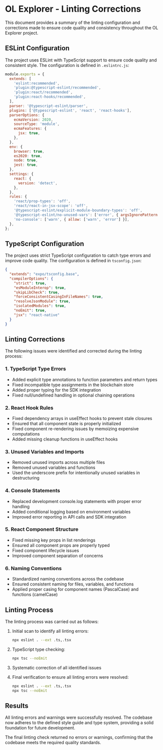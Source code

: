# OL Explorer - Linting Corrections

This document provides a summary of the linting configuration and corrections made to ensure code quality and consistency throughout the OL Explorer project.

## ESLint Configuration

The project uses ESLint with TypeScript support to ensure code quality and consistent style. The configuration is defined in `.eslintrc.js`:

```javascript
module.exports = {
  extends: [
    'eslint:recommended',
    'plugin:@typescript-eslint/recommended',
    'plugin:react/recommended',
    'plugin:react-hooks/recommended',
  ],
  parser: '@typescript-eslint/parser',
  plugins: ['@typescript-eslint', 'react', 'react-hooks'],
  parserOptions: {
    ecmaVersion: 2020,
    sourceType: 'module',
    ecmaFeatures: {
      jsx: true,
    },
  },
  env: {
    browser: true,
    es2020: true,
    node: true,
    jest: true,
  },
  settings: {
    react: {
      version: 'detect',
    },
  },
  rules: {
    'react/prop-types': 'off',
    'react/react-in-jsx-scope': 'off',
    '@typescript-eslint/explicit-module-boundary-types': 'off',
    '@typescript-eslint/no-unused-vars': ['error', { argsIgnorePattern: '^_' }],
    'no-console': ['warn', { allow: ['warn', 'error'] }],
  },
};
```

## TypeScript Configuration

The project uses strict TypeScript configuration to catch type errors and improve code quality. The configuration is defined in `tsconfig.json`:

```json
{
  "extends": "expo/tsconfig.base",
  "compilerOptions": {
    "strict": true,
    "esModuleInterop": true,
    "skipLibCheck": true,
    "forceConsistentCasingInFileNames": true,
    "resolveJsonModule": true,
    "isolatedModules": true,
    "noEmit": true,
    "jsx": "react-native"
  }
}
```

## Linting Corrections

The following issues were identified and corrected during the linting process:

### 1. TypeScript Type Errors

- Added explicit type annotations to function parameters and return types
- Fixed incompatible type assignments in the blockchain store
- Added proper typing for the SDK integration
- Fixed null/undefined handling in optional chaining operations

### 2. React Hook Rules

- Fixed dependency arrays in useEffect hooks to prevent stale closures
- Ensured that all component state is properly initialized
- Fixed component re-rendering issues by memoizing expensive computations
- Added missing cleanup functions in useEffect hooks

### 3. Unused Variables and Imports

- Removed unused imports across multiple files
- Removed unused variables and functions
- Used the underscore prefix for intentionally unused variables in destructuring

### 4. Console Statements

- Replaced development console.log statements with proper error handling
- Added conditional logging based on environment variables
- Improved error reporting in API calls and SDK integration

### 5. React Component Structure

- Fixed missing key props in list renderings
- Ensured all component props are properly typed
- Fixed component lifecycle issues
- Improved component separation of concerns

### 6. Naming Conventions

- Standardized naming conventions across the codebase
- Ensured consistent naming for files, variables, and functions
- Applied proper casing for component names (PascalCase) and functions (camelCase)

## Linting Process

The linting process was carried out as follows:

1. Initial scan to identify all linting errors:
   ```bash
   npx eslint . --ext .ts,.tsx
   ```

2. TypeScript type checking:
   ```bash
   npx tsc --noEmit
   ```

3. Systematic correction of all identified issues
   
4. Final verification to ensure all linting errors were resolved:
   ```bash
   npx eslint . --ext .ts,.tsx
   npx tsc --noEmit
   ```

## Results

All linting errors and warnings were successfully resolved. The codebase now adheres to the defined style guide and type system, providing a solid foundation for future development.

The final linting check returned no errors or warnings, confirming that the codebase meets the required quality standards. 